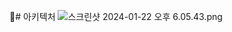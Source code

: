 # 아키텍처
![스크린샷 2024-01-22 오후 6.05.43.png](https://prod-files-secure.s3.us-west-2.amazonaws.com/8ec8aa4a-020a-44d8-bd02-4f332c251ae4/a425ef40-905d-4933-a8a2-4477732ded35/%E1%84%89%E1%85%B3%E1%84%8F%E1%85%B3%E1%84%85%E1%85%B5%E1%86%AB%E1%84%89%E1%85%A3%E1%86%BA_2024-01-22_%E1%84%8B%E1%85%A9%E1%84%92%E1%85%AE_6.05.43.png)

